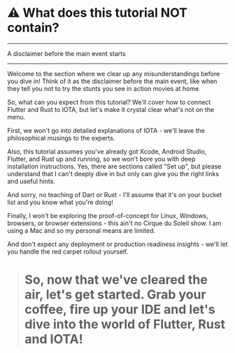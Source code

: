 # ⚠️ What does this tutorial NOT contain?

---

A disclaimer before the main event starts

---

Welcome to the section where we clear up any misunderstandings before you dive in! Think of it as the disclaimer before the main event, like when they tell you not to try the stunts you see in action movies at home.

So, what can you expect from this tutorial? We'll cover how to connect Flutter and Rust to IOTA, but let's make it crystal clear what's not on the menu.&#x20;

First, we won't go into detailed explanations of IOTA - we'll leave the philosophical musings to the experts.

Also, this tutorial assumes you've already got Xcode, Android Studio, Flutter, and Rust up and running, so we won't bore you with deep installation instructions. Yes, there are sections called "Set up", but please understand that I can't deeply dive in but only can give you the right links and useful hints.

And sorry, no teaching of Dart or Rust - I'll assume that it's on your bucket list and you know what you're doing!

Finally, I won't be exploring the proof-of-concept for Linux, Windows, browsers, or browser extensions - this ain't no Cirque du Soleil show. I am using a Mac and so my personal means are limited.

And don't expect any deployment or production readiness insights - we'll let you handle the red carpet rollout yourself.

> # So, now that we've cleared the air, let's get started. Grab your coffee, fire up your IDE and let's dive into the world of Flutter, Rust and IOTA!

